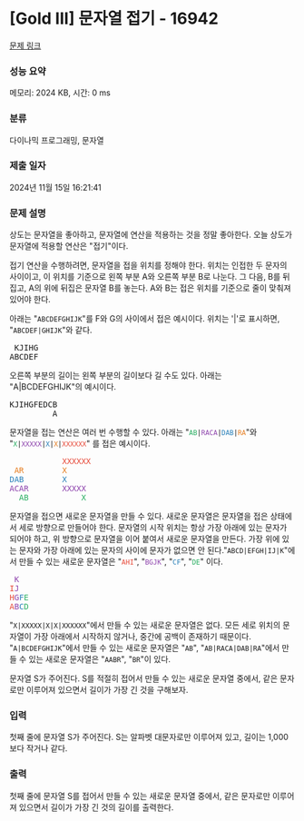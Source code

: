 # [Gold III] 문자열 접기 - 16942 

[문제 링크](https://www.acmicpc.net/problem/16942) 

### 성능 요약

메모리: 2024 KB, 시간: 0 ms

### 분류

다이나믹 프로그래밍, 문자열

### 제출 일자

2024년 11월 15일 16:21:41

### 문제 설명

<p>상도는 문자열을 좋아하고, 문자열에 연산을 적용하는 것을 정말 좋아한다. 오늘 상도가 문자열에 적용할 연산은 "접기"이다.</p>

<p>접기 연산을 수행하려면, 문자열을 접을 위치를 정해야 한다. 위치는 인접한 두 문자의 사이이고, 이 위치를 기준으로 왼쪽 부분 A와 오른쪽 부분 B로 나눈다. 그 다음, B를 뒤집고, A의 위에 뒤집은 문자열 B를 놓는다. A와 B는 접은 위치를 기준으로 줄이 맞춰져 있어야 한다.</p>

<p>아래는 "<code>ABCDEFGHIJK</code>"를 F와 G의 사이에서 접은 예시이다. 위치는 '|'로 표시하면, "<code>ABCDEF|GHIJK</code>"와 같다.</p>

<pre> KJIHG
ABCDEF</pre>

<p>오른쪽 부분의 길이는 왼쪽 부분의 길이보다 길 수도 있다. 아래는 "A|BCDEFGHIJK"의 예시이다.</p>

<pre>KJIHGFEDCB
         A</pre>

<p>문자열을 접는 연산은 여러 번 수행할 수 있다. 아래는 "<code><span style="color:#27ae60;">AB</span>|<span style="color:#8e44ad;">RACA</span>|<span style="color:#2980b9;">DAB</span>|<span style="color:#e67e22;">RA</span></code>"와 "<code><span style="color:#27ae60;">X</span>|<span style="color:#8e44ad;">XXXXX</span>|<span style="color:#2980b9;">X</span>|<span style="color:#e67e22;">X</span>|<span style="color:#e74c3c;">XXXXXX</span></code>" 를 접은 예시이다.</p>

<pre>           <span style="color:#e74c3c;">XXXXXX</span>
 <span style="color:#e67e22;">AR        X</span>
<span style="color:#2980b9;">DAB        X</span>
<span style="color:#8e44ad;">ACAR       XXXXX</span>
  <span style="color:#27ae60;">AB           X</span></pre>

<p>문자열을 접으면 새로운 문자열을 만들 수 있다. 새로운 문자열은 문자열을 접은 상태에서 세로 방향으로 만들어야 한다. 문자열의 시작 위치는 항상 가장 아래에 있는 문자가 되어야 하고, 위 방향으로 문자열을 이어 붙여서 새로운 문자열을 만든다. 가장 위에 있는 문자와 가장 아래에 있는 문자의 사이에 문자가 없으면 안 된다."<code>ABCD|EFGH|IJ|K</code>"에서 만들 수 있는 새로운 문자열은 "<span style="color:#e74c3c;"><code>AHI</code></span>", "<span style="color:#8e44ad;"><code>BGJK</code></span>", "<span style="color:#2980b9;"><code>CF</code></span>", "<span style="color:#27ae60;"><code>DE</code></span>" 이다.</p>

<pre> <span style="color:#8e44ad;">K</span>
<span style="color:#e74c3c;">I</span><span style="color:#8e44ad;">J</span>
<span style="color:#e74c3c;">H</span><span style="color:#8e44ad;">G</span><span style="color:#2980b9;">F</span><span style="color:#27ae60;">E</span>
<span style="color:#e74c3c;">A</span><span style="color:#8e44ad;">B</span><span style="color:#2980b9;">C</span><span style="color:#27ae60;">D</span></pre>

<p>"<code>X|XXXXX|X|X|XXXXXX</code>"에서 만들 수 있는 새로운 문자열은 없다. 모든 세로 위치의 문자열이 가장 아래에서 시작하지 않거나, 중간에 공백이 존재하기 때문이다. "<code>A|BCDEFGHIJK</code>"에서 만들 수 있는 새로운 문자열은 "<code>AB</code>", "<code>AB|RACA|DAB|RA</code>"에서 만들 수 있는 새로운 문자열은 "<code>AABR</code>", "<code>BR</code>"이 있다.</p>

<p>문자열 S가 주어진다. S를 적절히 접어서 만들 수 있는 새로운 문자열 중에서, 같은 문자로만 이루어져 있으면서 길이가 가장 긴 것을 구해보자.</p>

### 입력 

 <p>첫째 줄에 문자열 S가 주어진다. S는 알파벳 대문자로만 이루어져 있고, 길이는 1,000보다 작거나 같다.</p>

### 출력 

 <p>첫째 줄에 문자열 S를 접어서 만들 수 있는 새로운 문자열 중에서, 같은 문자로만 이루어져 있으면서 길이가 가장 긴 것의 길이를 출력한다.</p>

